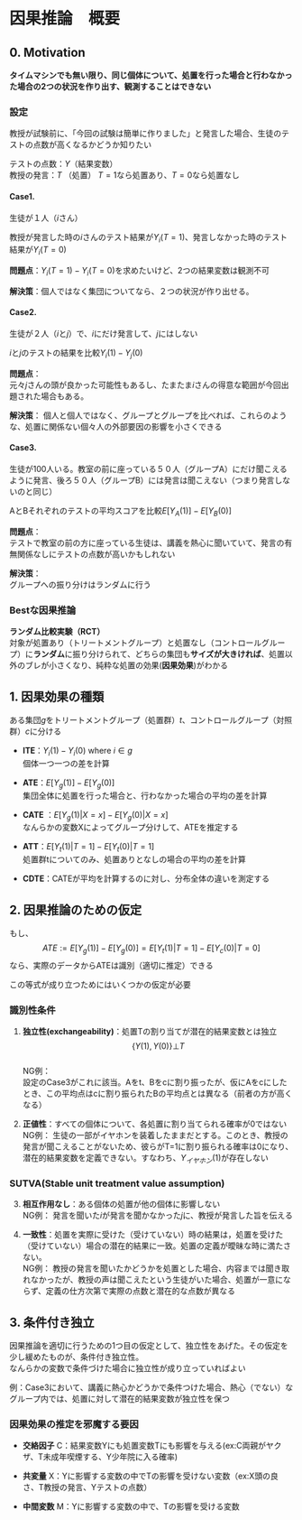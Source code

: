 # 因果推論　概要  

## 0. Motivation  

__タイムマシンでも無い限り、同じ個体について、処置を行った場合と行わなかった場合の2つの状況を作り出す、観測することはできない__  

### 設定  

教授が試験前に、「今回の試験は簡単に作りました」と発言した場合、生徒のテストの点数が高くなるかどうか知りたい  

テストの点数：$Y$（結果変数）  
教授の発言：$T$ （処置） $T=1$なら処置あり、$T=0$なら処置なし  

#### Case1.  

生徒が１人（$i$さん）  

教授が発言した時の$i$さんのテスト結果が$Y_i(T=1)$、発言しなかった時のテスト結果が$Y_i(T=0)$  

**問題点**：$Y_i(T=1) - Y_i(T=0)$を求めたいけど、2つの結果変数は観測不可  

**解決策**：個人ではなく集団についてなら、２つの状況が作り出せる。  

#### Case2.  

生徒が２人（$i$と$j$）で、$i$にだけ発言して、$j$にはしない  

$i$と$j$のテストの結果を比較$Y_i(1) - Y_j(0)$  

**問題点**：  
元々$j$さんの頭が良かった可能性もあるし、たまたま$i$さんの得意な範囲が今回出題された場合もある。  

**解決策**：
個人と個人ではなく、グループとグループを比べれば、これらのような、処置に関係ない個々人の外部要因の影響を小さくできる  

#### Case3.  

生徒が100人いる。教室の前に座っている５０人（グループA）にだけ聞こえるように発言、後ろ５０人（グループB）には発言は聞こえない（つまり発言しないのと同じ）  

AとBそれぞれのテストの平均スコアを比較$E[Y_A(1)] - E[Y_B(0)]$  

**問題点**：  
テストで教室の前の方に座っている生徒は、講義を熱心に聞いていて、発言の有無関係なしにテストの点数が高いかもしれない  

**解決策**：  
グループへの振り分けはランダムに行う  

### Bestな因果推論  

**ランダム比較実験（RCT）**  
対象が処置あり（トリートメントグループ）と処置なし（コントロールグループ）に**ランダム**に振り分けられて、どちらの集団も**サイズが大きければ**、処置以外のブレが小さくなり、純粋な処置の効果(**因果効果**)がわかる


## 1. 因果効果の種類  

ある集団$g$をトリートメントグループ（処置群）$t$、コントロールグループ（対照群）$c$に分ける  

- **ITE**：$Y_i(1) - Y_i(0)$ where $i \in g$  
個体一つ一つの差を計算  

- **ATE**：$E[Y_g(1)] - E[Y_g(0)]$  
集団全体に処置を行った場合と、行わなかった場合の平均の差を計算  

- **CATE** ：$E[Y_g(1)|X=x] - E[Y_g(0)|X=x]$  
なんらかの変数Xによってグループ分けして、ATEを推定する  

- **ATT**：$E[Y_t(1)|T=1] - E[Y_t(0)|T=1]$  
処置群tについてのみ、処置ありとなしの場合の平均の差を計算  

- **CDTE**：CATEが平均を計算するのに対し、分布全体の違いを測定する


## 2. 因果推論のための仮定  

もし、$$ATE := E[Y_g(1)] - E[Y_g(0)] = E[Y_t(1)|T=1] - E[Y_c(0)|T=0]$$ なら、実際のデータからATEは識別（適切に推定）できる  

この等式が成り立つためにはいくつかの仮定が必要  

### 識別性条件  

1. **独立性(exchangeability)**：処置Tの割り当てが潜在的結果変数とは独立 $$ \{Y(1),Y(0)\} \bot T$$  
   NG例：  
   設定のCase3がこれに該当。Aをt、Bをcに割り振ったが、仮にAをcにしたとき、この平均点はcに割り振られたBの平均点とは異なる（前者の方が高くなる）  

2. **正値性**：すべての個体について、各処置に割り当てられる確率が0ではない  
   NG例：
   生徒の一部がイヤホンを装着したままだとする。このとき、教授の発言が聞こえることがないため、彼らがT=1に割り振られる確率は0になり、潜在的結果変数を定義できない。すなわち、$Y_{イヤホン}(1)$が存在しない  

### SUTVA(Stable unit treatment value assumption)  

3. **相互作用なし**：ある個体の処置が他の個体に影響しない  
   NG例：
   発言を聞いた$i$が発言を聞かなかった$j$に、教授が発言した旨を伝える  

4. **一致性**：処置を実際に受けた（受けていない）時の結果は，処置を受けた（受けていない）場合の潜在的結果に一致。処置の定義が曖昧な時に満たさない。  
   NG例：
    教授の発言を聞いたかどうかを処置とした場合、内容までは聞き取れなかったが、教授の声は聞こえたという生徒がいた場合、処置が一意にならず、定義の仕方次第で実際の点数と潜在的な点数が異なる  

## 3. 条件付き独立  

因果推論を適切に行うための1つ目の仮定として、独立性をあげた。その仮定を少し緩めたものが、条件付き独立性。  
なんらかの変数で条件づけた場合に独立性が成り立っていればよい

例：Case3において、講義に熱心かどうかで条件つけた場合、熱心（でない）なグループ内では、処置に対して潜在的結果変数が独立性を保つ  

### 因果効果の推定を邪魔する要因  

- **交絡因子** C：結果変数Yにも処置変数Tにも影響を与える(ex:C両親がヤクザ、T未成年喫煙する、Y少年院に入る確率)  

- **共変量** X：Yに影響する変数の中でTの影響を受けない変数（ex:X頭の良さ、T教授の発言、Yテストの点数）  

- **中間変数** M：Yに影響する変数の中で、Tの影響を受ける変数  

